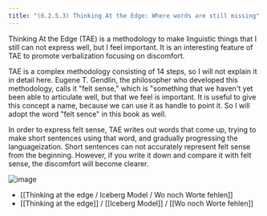 ```yaml
---
title: "(6.2.5.3) Thinking At the Edge: Where words are still missing"
---
```


Thinking At the Edge (TAE) is a methodology to make linguistic things that I still can not express well, but I feel important. It is an interesting feature of TAE to promote verbalization focusing on discomfort.

TAE is a complex methodology consisting of 14 steps, so I will not explain it in detail here.
Eugene T. Gendlin, the philosopher who developed this methodology, calls it "felt sense," which is "something that we haven't yet been able to articulate well, but that we feel is important.
It is useful to give this concept a name, because we can use it as handle to point it.
So I will adopt the word "felt sence" in this book as well.

In order to express felt sense, TAE writes out words that come up, trying to make short sentences using that word, and gradually progressing the languageization. Short sentences can not accurately represent felt sense from the beginning. However, if you write it down and compare it with felt sense, the discomfort will become clearer.

![image](https://gyazo.com/60f4075db4474226000b2d0fbec34381/thumb/1000)
- [[Thinking at the edge / Iceberg Model / Wo noch Worte fehlen]]
- [[Thinking at the edge]] / [[Iceberg Model]] / [[Wo noch Worte fehlen]]
